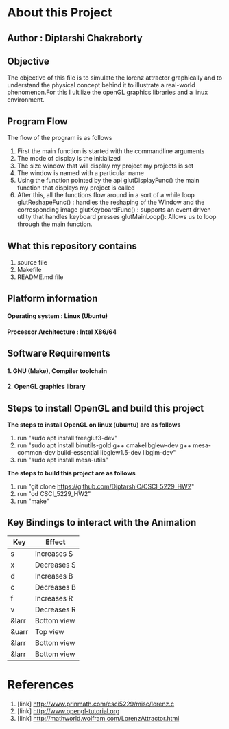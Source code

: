 # About this Project

## Author : Diptarshi Chakraborty

## Objective
 
The objective of this file is to simulate the lorenz attractor graphically and to understand the
physical concept behind it to illustrate a real-world phenomenon.For this I ultilize the openGL
graphics libraries and a linux environment.

## Program Flow
The flow of the program is as follows

1. First the main function is started with the commandline arguments
2. The mode of display is the initialized
3. The size window that will display my project my projects is set
4. The window is named with a particular name
5. Using the function pointed by the api glutDisplayFunc() the main function that displays my project is called
6. After this, all the functions flow around in a sort of a while loop
	glutReshapeFunc() : 	handles the reshaping of the Window and the corresponding image
	glutKeyboardFunc() : 	supports an event driven utlity that handles keyboard presses
	glutMainLoop(): 	Allows us to loop through the main function.


## What this repository contains

1. source file 
2. Makefile
3. README.md file

## Platform information

#### Operating system 		: Linux (Ubuntu)
#### Processor Architecture	: Intel X86/64

## Software Requirements

#### 1. GNU (Make), Compiler toolchain
#### 2. OpenGL graphics library

## Steps to install OpenGL and build this project

**The steps to install OpenGL on linux (ubuntu) are as follows**

1. run "sudo apt install freeglut3-dev"
2. run "sudo apt install binutils-gold g++ cmakelibglew-dev g++ mesa-common-dev build-essential libglew1.5-dev libglm-dev"
3. run "sudo apt install mesa-utils"

**The steps to build this project are as follows**

1. run "git clone https://github.com/DiptarshiC/CSCI_5229_HW2"
2. run "cd CSCI_5229_HW2"
3. run "make"

## Key Bindings to interact with the Animation

| Key | Effect |
| ---- |---- |
| s | Increases S |
| x | Decreases S |
| d | Increases B |
| c | Decreases B |
| f | Increases R |
| v | Decreases R |
| &larr | Bottom view |
| &uarr | Top view |
| &larr | Bottom view |
| &larr | Bottom view |



# References

1. [link] http://www.prinmath.com/csci5229/misc/lorenz.c
2. [link] http://www.opengl-tutorial.org
3. [link] http://mathworld.wolfram.com/LorenzAttractor.html


